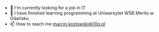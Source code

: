 - 🔭 I'm currently looking for a job in IT
- 🌱 I have finished learning programming at Uniwersytet WSB Merito w Gdańsku
- 📫 How to reach me marcin.kozlowski@10g.pl

